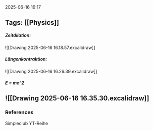 2025-06-16 16:17

Tags: 
[[Physics]]
---------------------------------
##### Zeitdilation:

![[Drawing 2025-06-16 16.18.57.excalidraw]]

##### Längenkontraktion:

![[Drawing 2025-06-16 16.26.39.excalidraw]]


##### E = mc^2

![[Drawing 2025-06-16 16.35.30.excalidraw]]
------------------------------------------------------
### References

Simpleclub YT-Reihe 